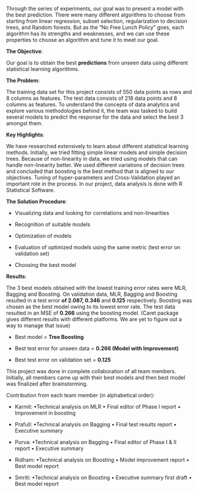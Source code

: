 Through the series of experiments, our goal was to present a model with the best
prediction. There were many different algorithms to choose from starting from
linear regression, subset selection, regularization to decision trees, and
Random forests. But as the “No Free Lunch Policy” goes, each algorithm has its
strengths and weaknesses, and we can use these properties to choose an algorithm
and tune it to meet our goal.

**The Objective**:

Our goal is to obtain the best **predictions** from unseen data using different
statistical learning algorithms.

**The Problem**:

The training data set for this project consists of 550 data points as rows and 8
columns as features. The test data consists of 218 data points and 8 columns as
features. To understand the concepts of data analytics and explore various
methodologies behind it, the team was tasked to build several models to predict
the response for the data and select the best 3 amongst them.

**Key Highlights**:

We have researched extensively to learn about different statistical learning
methods. Initially, we tried fitting simple linear models and simple decision
trees. Because of non-linearity in data, we tried using models that can handle
non-linearity better. We used different variations of decision trees and
concluded that boosting is the best method that is aligned to our objectives.
Tuning of hyper-parameters and Cross-Validation played an important role in the
process. In our project, data analysis is done with R Statistical Software.

**The Solution Procedure**:

-   Visualizing data and looking for correlations and non-linearities

-   Recognition of suitable models

-   Optimization of models

-   Evaluation of optimized models using the same metric (test error on
    validation set)

-   Choosing the best model

**Results**:

The 3 best models obtained with the lowest training error rates were MLR,
Bagging and Boosting. On validation data, MLR, Bagging and Boosting resulted in
a test error **of 2.087, 0.346** and **0.125** respectively. Boosting was chosen
as the best model owing to its lowest error rate. The test data resulted in an
MSE of **0.266** using the boosting model. (Caret package gives different
results with different platforms. We are yet to figure out a way to manage that
issue)

-   Best model = **Tree Boosting**

-   Best test error for unseen data = **0.266 (Model with Improvement)**

-   Best test error on validation set = **0.125**

This project was done in complete collaboration of all team members. Initially,
all members came up with their best models and then best model was finalized
after brainstorming.

Contribution from each team member (in alphabetical order):

-   Karmit: •Technical analysis on MLR • Final editor of Phase I report •
    Improvement in boosting

-   Prafull: •Technical analysis on Bagging • Final test results report •
    Executive summary

-   Purva: •Technical analysis on Bagging • Final editor of Phase I & II report
    • Executive summary

-   Ridham: •Technical analysis on Boosting • Model improvement report • Best
    model report

-   Smriti: •Technical analysis on Boosting • Executive summary first draft •
    Best model report

